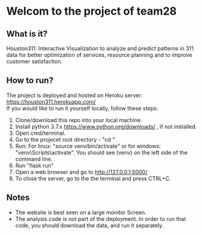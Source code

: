 # Welcom to the project of team28
## What is it?
Houston311: Interactive Visualization to analyze and predict patterns in 311 data for
better optimization of services, resource planning and to improve customer satisfaction.
## How to run?
The project is deployed and hosted on Heroku server: https://houston311.herokuapp.com/   
If you would like to run it yourself locally, follow these steps:
1. Clone/download this repo into your local machine.
2. Install python 3.7.x https://www.python.org/downloads/ , if not installed.
3. Open cmd/terminal.
4. Go to the projecet root directory - "cd <project location>"
5. Run: For linux: "source venv/bin/activate" or for windows: "venv\Scripts\activate". You should see (venv) on the left side of the command line.
6. Run "flask run"
7. Open a web browser and go to http://127.0.0.1:5000/
8. To close the server, go to the the terminal and press CTRL+C.
## Notes
* The website is best seen on a large monitor Screen.
* The analysis code is not part of the deployment. In order to run that code, you should download the data, and run it separately.
